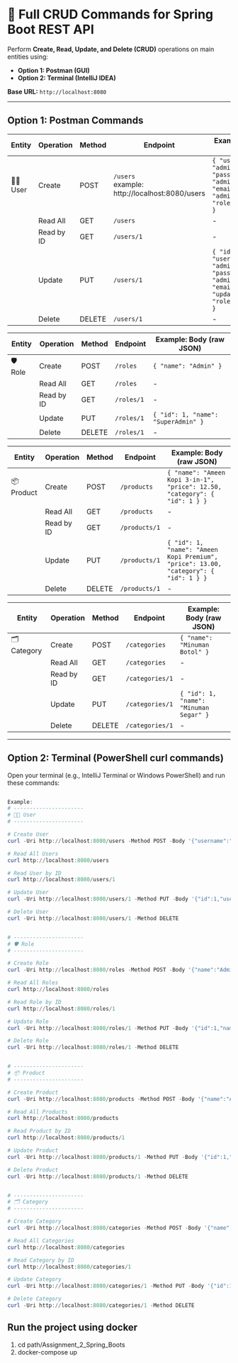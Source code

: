 # 🔧 Full CRUD Commands for Spring Boot REST API

Perform **Create, Read, Update, and Delete (CRUD)** operations on main entities using:

- **Option 1: Postman (GUI)**
- **Option 2: Terminal (IntelliJ IDEA)**

**Base URL:** `http://localhost:8080`

---

## Option 1: Postman Commands
 

| Entity    | Operation      | Method  | Endpoint           | Example: Body (raw JSON)                                                                                         |
|-----------|----------------|---------|--------------------|-------------------------------------------------------------------------------------------------------|
| 🧑‍💼 User | Create         | POST    | `/users                           `example: http://localhost:8080/users           | `{ "username": "admin_ameen", "password": "adminpass", "email": "admin@ameen.com", "role": { "id": 1 } }` |
|           | Read All       | GET     | `/users`           | -                                                                                                     |
|           | Read by ID     | GET     | `/users/1`         | -                                                                                                     |
|           | Update         | PUT     | `/users/1`         | `{ "id": 1, "username": "admin_updated", "password": "adminpass", "email": "updated@ameen.com", "role": { "id": 1 } }` |
|           | Delete         | DELETE  | `/users/1`         | -                                                                                                     |

| Entity    | Operation      | Method  | Endpoint           | Example: Body (raw JSON)                 |
|-----------|----------------|---------|--------------------|--------------------------------|
| 🛡️ Role  | Create         | POST    | `/roles`           | `{ "name": "Admin" }`           |
|           | Read All       | GET     | `/roles`           | -                              |
|           | Read by ID     | GET     | `/roles/1`         | -                              |
|           | Update         | PUT     | `/roles/1`         | `{ "id": 1, "name": "SuperAdmin" }` |
|           | Delete         | DELETE  | `/roles/1`         | -                              |

| Entity    | Operation      | Method  | Endpoint           | Example: Body (raw JSON)                                                                                   |
|-----------|----------------|---------|--------------------|--------------------------------------------------------------------------------------------------|
| 📦 Product| Create         | POST    | `/products`        | `{ "name": "Ameen Kopi 3-in-1", "price": 12.50, "category": { "id": 1 } }`                        |
|           | Read All       | GET     | `/products`        | -                                                                                                |
|           | Read by ID     | GET     | `/products/1`      | -                                                                                                |
|           | Update         | PUT     | `/products/1`      | `{ "id": 1, "name": "Ameen Kopi Premium", "price": 13.00, "category": { "id": 1 } }`              |
|           | Delete         | DELETE  | `/products/1`      | -                                                                                                |

| Entity    | Operation      | Method  | Endpoint           | Example: Body (raw JSON)                  |
|-----------|----------------|---------|--------------------|---------------------------------|
| 🗂️ Category| Create        | POST    | `/categories`      | `{ "name": "Minuman Botol" }`   |
|           | Read All       | GET     | `/categories`      | -                               |
|           | Read by ID     | GET     | `/categories/1`    | -                               |
|           | Update         | PUT     | `/categories/1`    | `{ "id": 1, "name": "Minuman Segar" }` |
|           | Delete         | DELETE  | `/categories/1`    | -                               |

---

## Option 2: Terminal (PowerShell curl commands)

Open your terminal (e.g., IntelliJ Terminal or Windows PowerShell) and run these commands:

```powershell

Example: 
# ----------------------
# 🧑‍💼 User
# ----------------------

# Create User
curl -Uri http://localhost:8080/users -Method POST -Body '{"username":"admin_ameen","password":"adminpass","email":"admin@ameen.com","role":{"id":1}}' -ContentType "application/json"

# Read All Users
curl http://localhost:8080/users

# Read User by ID
curl http://localhost:8080/users/1

# Update User
curl -Uri http://localhost:8080/users/1 -Method PUT -Body '{"id":1,"username":"admin_updated","password":"adminpass","email":"updated@ameen.com","role":{"id":1}}' -ContentType "application/json"

# Delete User
curl -Uri http://localhost:8080/users/1 -Method DELETE


# ----------------------
# 🛡️ Role
# ----------------------

# Create Role
curl -Uri http://localhost:8080/roles -Method POST -Body '{"name":"Admin"}' -ContentType "application/json"

# Read All Roles
curl http://localhost:8080/roles

# Read Role by ID
curl http://localhost:8080/roles/1

# Update Role
curl -Uri http://localhost:8080/roles/1 -Method PUT -Body '{"id":1,"name":"SuperAdmin"}' -ContentType "application/json"

# Delete Role
curl -Uri http://localhost:8080/roles/1 -Method DELETE


# ----------------------
# 📦 Product
# ----------------------

# Create Product
curl -Uri http://localhost:8080/products -Method POST -Body '{"name":"Ameen Kopi 3-in-1","price":12.50,"category":{"id":1}}' -ContentType "application/json"

# Read All Products
curl http://localhost:8080/products

# Read Product by ID
curl http://localhost:8080/products/1

# Update Product
curl -Uri http://localhost:8080/products/1 -Method PUT -Body '{"id":1,"name":"Ameen Kopi Premium","price":13.00,"category":{"id":1}}' -ContentType "application/json"

# Delete Product
curl -Uri http://localhost:8080/products/1 -Method DELETE


# ----------------------
# 🗂️ Category
# ----------------------

# Create Category
curl -Uri http://localhost:8080/categories -Method POST -Body '{"name":"Minuman Botol"}' -ContentType "application/json"

# Read All Categories
curl http://localhost:8080/categories

# Read Category by ID
curl http://localhost:8080/categories/1

# Update Category
curl -Uri http://localhost:8080/categories/1 -Method PUT -Body '{"id":1,"name":"Minuman Segar"}' -ContentType "application/json"

# Delete Category
curl -Uri http://localhost:8080/categories/1 -Method DELETE
```

## Run the project using docker
1. cd path/Assignment_2_Spring_Boots
2. docker-compose up
